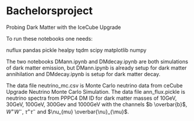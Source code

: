 # Bachelorsproject
Probing Dark Matter with the IceCube Upgrade

To run these notebooks one needs:

nuflux
pandas
pickle
healpy
tqdm
scipy
matplotlib
numpy

The two notebooks DMann.ipynb and DMdecay.ipynb are both simulations of dark matter emission, but DMann.ipynb is already setup for dark matter annihilation and DMdecay.ipynb is setup for dark matter decay. 

The data file neutrino_mc.csv is Monte Carlo neutrino data from ceCube Upgrade Neutrino Monte Carlo Simulation.
The data file ann_flux.pickle is neutrino spectra from PPPC4 DM ID for dark matter masses of 10GeV, 30GeV, 100GeV, 300Gev and 1000GeV with the channels $b \overbar{b}$, $W^+W^-$, $\tau^+ \tau ^-$ and $\nu_{mu} \overbar{\nu}_{\mu}$.

